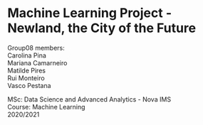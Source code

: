 # Machine Learning Project - Newland, the City of the Future

Group08 members: <br>
Carolina Pina <br>
Mariana Camarneiro <br>
Matilde Pires <br>
Rui Monteiro <br>
Vasco Pestana <br>

MSc: Data Science and Advanced Analytics - Nova IMS <br>
Course: Machine Learning <br>
2020/2021 <br>
